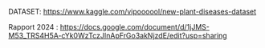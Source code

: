 DATASET:
https://www.kaggle.com/vipoooool/new-plant-diseases-dataset

Rapport 2024 :
https://docs.google.com/document/d/1jJMS-M53_TRS4H5A-cYk0WzTczJInApFrGo3akNjzdE/edit?usp=sharing